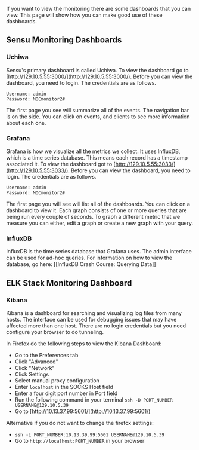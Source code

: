 If you want to view the monitoring there are some dashboards that you can view. This page will show how you can make good use of these dashboards.

## Sensu Monitoring Dashboards

### Uchiwa
Sensu's primary dashboard is called Uchiwa. To view the dashboard go to [http://129.10.5.55:3000/](http://129.10.5.55:3000/). Before you can view the dashboard, you need to login. The credentials are as follows.
```
Username: admin
Password: MOCmonitor2#
```

The first page you see will summarize all of the events. The navigation bar is on the side. You can click on events, and clients to see more information about each one.

### Grafana
Grafana is how we visualize all the metrics we collect. It uses InfluxDB, which is a time series database. This means each record has a timestamp associated it. To view the dashboard got to [http://129.10.5.55:3033/](http://129.10.5.55:3033/). Before you can view the dashboard, you need to login. The credentials are as follows.

```
Username: admin
Password: MOCmonitor2#
```

The first page you will see will list all of the dashboards. You can click on a dashboard to view it. Each graph consists of one or more queries that are being run every couple of seconds. To graph a different metric that we measure you can either, edit a graph or create a new graph with your query.

### InfluxDB
InfluxDB is the time series database that Grafana uses. The admin interface can be used for ad-hoc queries. For information on how to view the database, go here: [[InfluxDB Crash Course: Querying Data]]

## ELK Stack Monitoring Dashboard

### Kibana
Kibana is a dashboard for searching and visualizing log files from many hosts. The interface can be used for debugging issues that may have affected more than one host. There are no login credentials but you need configure your browser to do tunneling.

In Firefox do the following steps to view the Kibana Dashboard:
 * Go to the Preferences tab
 * Click "Advanced"
 * Click "Network"
 * Click Settings
 * Select manual proxy configuration
 * Enter `localhost` in the SOCKS Host field
 * Enter a four digit port number in Port field
 * Run the following command in your terminal `ssh -D PORT_NUMBER USERNAME@129.10.5.39`
 * Go to [http://10.13.37.99:5601/](http://10.13.37.99:5601/)

Alternative if you do not want to change the firefox settings:
 * `ssh -L PORT_NUMBER:10.13.39.99:5601 USERNAME@129.10.5.39`
 * Go to `http://localhost:PORT_NUMBER` in your browser

